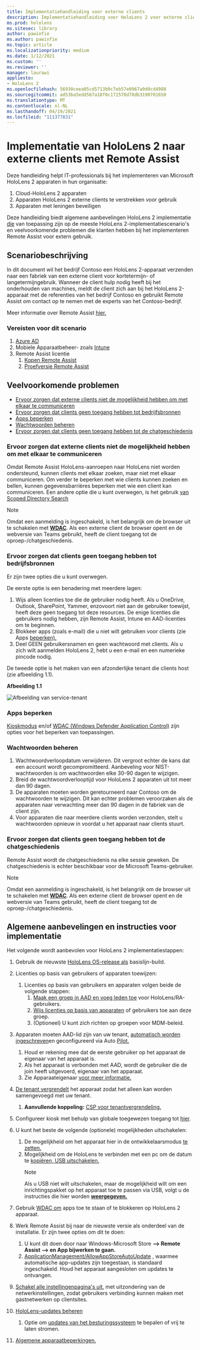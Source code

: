 ```yaml
---
title: Implementatiehandleiding voor externe clients
description: Implementatiehandleiding voor HoloLens 2 voor externe clients (met Hulp op afstand als voorbeeld)
ms.prod: hololens
ms.sitesec: library
author: pawinfie
ms.author: pawinfie
ms.topic: article
ms.localizationpriority: medium
ms.date: 1/12/2021
ms.custom: ''
ms.reviewer: ''
manager: laurawi
appliesto:
- HoloLens 2
ms.openlocfilehash: 56930ceea05cd5713b9c7eb57e0967a9d0cd4988
ms.sourcegitcommit: ad53ba5edd567a18f0c172578d78db3190701650
ms.translationtype: MT
ms.contentlocale: nl-NL
ms.lasthandoff: 04/19/2021
ms.locfileid: "111377831"
---
```

# <a name="deploying-hololens-2-to-external-clients-with-remote-assist"></a>Implementatie van HoloLens 2 naar externe clients met Remote Assist

Deze handleiding helpt IT-professionals bij het implementeren van Microsoft HoloLens 2 apparaten in hun organisatie:

1. Cloud-HoloLens 2 apparaten
1. Apparaten HoloLens 2 externe clients te verstrekken voor gebruik
1. Apparaten met leningen beveiligen

Deze handleiding biedt algemene aanbevelingen HoloLens 2 implementatie [die](#general-deployment-recommendations-and-instructions) van toepassing zijn op de [](#common-concerns) meeste HoloLens 2-implementatiescenario's en veelvoorkomende problemen die klanten hebben bij het implementeren Remote Assist voor extern gebruik.

## <a name="scenario-description"></a>Scenariobeschrijving

In dit document wil het bedrijf Contoso een HoloLens 2-apparaat verzenden naar een fabriek van een externe client voor kortetermijn- of langetermijngebruik. Wanneer de client hulp nodig heeft bij het onderhouden van machines, meldt de client zich aan bij het HoloLens 2-apparaat met de referenties van het bedrijf Contoso en gebruikt Remote Assist om contact op te nemen met de experts van het Contoso-bedrijf.

Meer informatie over Remote Assist [hier.](https://docs.microsoft.com/hololens/hololens2-cloud-connected-overview#learn-about-remote-assist)

### <a name="requirements-for-this-scenario"></a>Vereisten voor dit scenario

1. [Azure AD](https://docs.microsoft.com/azure/active-directory/fundamentals/active-directory-whatis)
1. Mobiele Apparaatbeheer- zoals [Intune](https://docs.microsoft.com/mem/intune/fundamentals/free-trial-sign-up)
1. Remote Assist licentie
    1. [Kopen Remote Assist](https://docs.microsoft.com/dynamics365/mixed-reality/remote-assist/buy-remote-assist)
    1. [Proefversie Remote Assist](https://docs.microsoft.com/dynamics365/mixed-reality/remote-assist/try-remote-assist)

## <a name="common-concerns"></a>Veelvoorkomende problemen

- [Ervoor zorgen dat externe clients niet de mogelijkheid hebben om met elkaar te communiceren](#how-to-ensure-that-external-clients-do-not-have-the-ability-to-communicate-with-one-another)
- [Ervoor zorgen dat clients geen toegang hebben tot bedrijfsbronnen](#how-to-ensure-that-clients-do-not-have-access-to-company-resources)
- [Apps beperken](#how-to-restrict-apps)
- [Wachtwoorden beheren](#how-to-manage-passwords)
- [Ervoor zorgen dat clients geen toegang hebben tot de chatgeschiedenis](#how-to-ensure-that-clients-do-not-have-access-to-chat-history)

### <a name="how-to-ensure-that-external-clients-do-not-have-the-ability-to-communicate-with-one-another"></a>Ervoor zorgen dat externe clients niet de mogelijkheid hebben om met elkaar te communiceren

Omdat Remote Assist HoloLens-aanroepen naar HoloLens niet worden ondersteund, kunnen clients met elkaar zoeken, maar niet met elkaar communiceren. Om verder te beperken met wie [](https://docs.microsoft.com/microsoft-365/compliance/information-barriers?view=o365-worldwide) clients kunnen zoeken en bellen, kunnen gegevensbarrières beperken met wie een client kan communiceren. Een andere optie die u kunt overwegen, is het gebruik [van Scoped Directory Search](https://docs.microsoft.com/MicrosoftTeams/teams-scoped-directory-search)

 > [!NOTE]
> Omdat een aanmelding is ingeschakeld, is het belangrijk om de browser uit te schakelen met [**WDAC**](https://docs.microsoft.com/hololens/windows-defender-application-control-wdac). Als een externe client de browser opent en de webversie van Teams gebruikt, heeft de client toegang tot de oproep-/chatgeschiedenis.

### <a name="how-to-ensure-that-clients-do-not-have-access-to-company-resources"></a>Ervoor zorgen dat clients geen toegang hebben tot bedrijfsbronnen

Er zijn twee opties die u kunt overwegen.

De eerste optie is een benadering met meerdere lagen:

1. Wijs alleen licenties toe die de gebruiker nodig heeft. Als u OneDrive, Outlook, SharePoint, Yammer, enzovoort niet aan de gebruiker toewijst, heeft deze geen toegang tot deze resources. De enige licenties die gebruikers nodig hebben, zijn Remote Assist, Intune en AAD-licenties om te beginnen.
1. Blokkeer apps (zoals e-mail) die u niet wilt gebruiken voor clients (zie Apps [beperken).](#how-to-restrict-apps)
1. Deel GEEN gebruikersnamen en geen wachtwoord met clients. Als u zich wilt aanmelden HoloLens 2, hebt u een e-mail en een numerieke pincode nodig.

De tweede optie is het maken van een afzonderlijke tenant die clients host (zie afbeelding 1.1).

**Afbeelding 1.1**

![Afbeelding van service-tenant](./images/hololens-service-tenant-image.png)

### <a name="how-to-restrict-apps"></a>Apps beperken

[Kioskmodus](https://docs.microsoft.com/hololens/hololens-kiosk) en/of [WDAC (Windows Defender Application Control)](https://docs.microsoft.com/hololens/windows-defender-application-control-wdac) zijn opties voor het beperken van toepassingen.

### <a name="how-to-manage-passwords"></a>Wachtwoorden beheren

1. Wachtwoordverloopdatum verwijderen. Dit vergroot echter de kans dat een account wordt gecompromitteerd. Aanbeveling voor NIST-wachtwoorden is om wachtwoorden elke 30-90 dagen te wijzigen.
1. Breid de wachtwoordverlooptijd voor HoloLens 2 apparaten uit tot meer dan 90 dagen.
1. De apparaten moeten worden geretourneerd naar Contoso om de wachtwoorden te wijzigen. Dit kan echter problemen veroorzaken als de apparaten naar verwachting meer dan 90 dagen in de fabriek van de client zijn.  
1. Voor apparaten die naar meerdere clients worden verzonden, stelt u wachtwoorden opnieuw in voordat u het apparaat naar clients stuurt.

### <a name="how-to-ensure-that-clients-do-not-have-access-to-chat-history"></a>Ervoor zorgen dat clients geen toegang hebben tot de chatgeschiedenis

Remote Assist wordt de chatgeschiedenis na elke sessie geweken. De chatgeschiedenis is echter beschikbaar voor de Microsoft Teams-gebruiker.

> [!NOTE]
> Omdat een aanmelding is ingeschakeld, is het belangrijk om de browser uit te schakelen met [**WDAC**](https://docs.microsoft.com/hololens/windows-defender-application-control-wdac). Als een externe client de browser opent en de webversie van Teams gebruikt, heeft de client toegang tot de oproep-/chatgeschiedenis.

## <a name="general-deployment-recommendations-and-instructions"></a>Algemene aanbevelingen en instructies voor implementatie

Het volgende wordt aanbevolen voor HoloLens 2 implementatiestappen:

1. Gebruik de nieuwste [HoloLens OS-release als](https://aka.ms/hololens2download) basislijn-build.
1. Licenties op basis van gebruikers of apparaten toewijzen:
    1. Licenties op basis van gebruikers en apparaten volgen beide de volgende stappen:
        1. [Maak een groep in AAD en voeg leden toe](https://docs.microsoft.com/azure/active-directory/fundamentals/active-directory-groups-create-azure-portal#create-a-basic-group-and-add-members) voor HoloLens/RA-gebruikers.
        1. [Wijs licenties op basis van apparaten](https://docs.microsoft.com/azure/active-directory/enterprise-users/licensing-groups-assign#:~:text=In%20this%20article%201%20Assign%20the%20required%20licenses,3%20Check%20for%20license%20problems%20and%20resolve%20them) of gebruikers toe aan deze groep.
        1. (Optioneel) U kunt zich richten op groepen voor MDM-beleid.

1. Apparaten moeten AAD-lid zijn van uw tenant, [automatisch worden ingeschreven](https://docs.microsoft.com/hololens/hololens-enroll-mdm#auto-enrollment-in-mdm)en geconfigureerd via Auto [Pilot.](https://docs.microsoft.com/hololens/hololens2-autopilot)
    1. Houd er rekening mee dat de eerste gebruiker op het apparaat de eigenaar van het apparaat is.
    1. Als het apparaat is verbonden met AAD, wordt de gebruiker die de join heeft uitgevoerd, eigenaar van het apparaat.
    1. Zie Apparaateigenaar [voor meer informatie.](https://docs.microsoft.com/hololens/security-adminless-os#device-owner)
1. [De tenant vergrendelt](https://docs.microsoft.com/hololens/hololens-release-notes#tenantlockdown-csp-and-autopilot) het apparaat zodat het alleen kan worden samengevoegd met uw tenant.
    1. **Aanvullende koppeling:** [CSP voor tenantvergrendeling.](https://docs.microsoft.com/windows/client-management/mdm/tenantlockdown-csp)
1. Configureer kiosk met behulp van globale toegewezen toegang tot [hier](https://docs.microsoft.com/hololens/hololens-global-assigned-access-kiosk).
1. U kunt het beste de volgende (optionele) mogelijkheden uitschakelen:
    1. De mogelijkheid om het apparaat hier in de ontwikkelaarsmodus [te zetten.](https://docs.microsoft.com/windows/client-management/mdm/policy-csp-applicationmanagement#applicationmanagement-allowdeveloperunlock)
    1. Mogelijkheid om de HoloLens te verbinden met een pc om de datum te [kopiëren, USB uitschakelen.](https://docs.microsoft.com/windows/client-management/mdm/policy-csp-connectivity#connectivity-allowusbconnection)
       > [!NOTE]
        > Als u USB niet wilt uitschakelen, maar de mogelijkheid wilt om een inrichtingspakket op het apparaat toe te passen via USB, volgt u de instructies die hier worden [**weergegeven.**](https://docs.microsoft.com/windows/client-management/mdm/policy-csp-security#security-allowaddprovisioningpackage)

1. Gebruik [WDAC om](https://docs.microsoft.com/hololens/windows-defender-application-control-wdac) apps toe te staan of te blokkeren op HoloLens 2 apparaat.
1. Werk Remote Assist bij naar de nieuwste versie als onderdeel van de installatie. Er zijn twee opties om dit te doen:
    1. U kunt dit doen door naar Windows-Microsoft Store **--> Remote Assist --> en App bijwerken te gaan.**
    1. [ApplicationManagement/AllowAppStoreAutoUpdate](https://docs.microsoft.com/windows/client-management/mdm/policy-csp-applicationmanagement#applicationmanagement-allowappstoreautoupdate) , waarmee automatische app-updates zijn toegestaan, is standaard ingeschakeld. Houd het apparaat aangesloten om updates te ontvangen.
1. [Schakel alle instellingenpagina's uit,](https://docs.microsoft.com/hololens/settings-uri-list) met uitzondering van de netwerkinstellingen, zodat gebruikers verbinding kunnen maken met gastnetwerken op clientsites.
1. [HoloLens-updates beheren](https://docs.microsoft.com/hololens/hololens-updates)
    1. Optie om [updates van het besturingssysteem](https://docs.microsoft.com/mem/intune/protect/windows-update-for-business-configure#create-and-assign-update-rings) te bepalen of vrij te laten stromen.
1. [Algemene apparaatbeperkingen.](https://docs.microsoft.com/hololens/hololens-common-device-restrictions)
